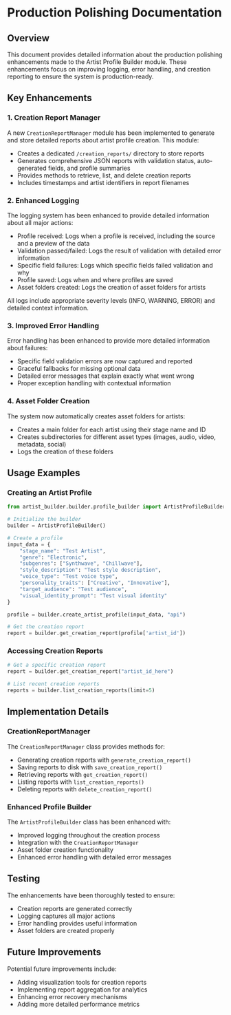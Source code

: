 # Production Polishing Documentation

## Overview

This document provides detailed information about the production polishing enhancements made to the Artist Profile Builder module. These enhancements focus on improving logging, error handling, and creation reporting to ensure the system is production-ready.

## Key Enhancements

### 1. Creation Report Manager

A new `CreationReportManager` module has been implemented to generate and store detailed reports about artist profile creation. This module:

- Creates a dedicated `/creation_reports/` directory to store reports
- Generates comprehensive JSON reports with validation status, auto-generated fields, and profile summaries
- Provides methods to retrieve, list, and delete creation reports
- Includes timestamps and artist identifiers in report filenames

### 2. Enhanced Logging

The logging system has been enhanced to provide detailed information about all major actions:

- Profile received: Logs when a profile is received, including the source and a preview of the data
- Validation passed/failed: Logs the result of validation with detailed error information
- Specific field failures: Logs which specific fields failed validation and why
- Profile saved: Logs when and where profiles are saved
- Asset folders created: Logs the creation of asset folders for artists

All logs include appropriate severity levels (INFO, WARNING, ERROR) and detailed context information.

### 3. Improved Error Handling

Error handling has been enhanced to provide more detailed information about failures:

- Specific field validation errors are now captured and reported
- Graceful fallbacks for missing optional data
- Detailed error messages that explain exactly what went wrong
- Proper exception handling with contextual information

### 4. Asset Folder Creation

The system now automatically creates asset folders for artists:

- Creates a main folder for each artist using their stage name and ID
- Creates subdirectories for different asset types (images, audio, video, metadata, social)
- Logs the creation of these folders

## Usage Examples

### Creating an Artist Profile

```python
from artist_builder.builder.profile_builder import ArtistProfileBuilder

# Initialize the builder
builder = ArtistProfileBuilder()

# Create a profile
input_data = {
    "stage_name": "Test Artist",
    "genre": "Electronic",
    "subgenres": ["Synthwave", "Chillwave"],
    "style_description": "Test style description",
    "voice_type": "Test voice type",
    "personality_traits": ["Creative", "Innovative"],
    "target_audience": "Test audience",
    "visual_identity_prompt": "Test visual identity"
}

profile = builder.create_artist_profile(input_data, "api")

# Get the creation report
report = builder.get_creation_report(profile['artist_id'])
```

### Accessing Creation Reports

```python
# Get a specific creation report
report = builder.get_creation_report("artist_id_here")

# List recent creation reports
reports = builder.list_creation_reports(limit=5)
```

## Implementation Details

### CreationReportManager

The `CreationReportManager` class provides methods for:

- Generating creation reports with `generate_creation_report()`
- Saving reports to disk with `save_creation_report()`
- Retrieving reports with `get_creation_report()`
- Listing reports with `list_creation_reports()`
- Deleting reports with `delete_creation_report()`

### Enhanced Profile Builder

The `ArtistProfileBuilder` class has been enhanced with:

- Improved logging throughout the creation process
- Integration with the `CreationReportManager`
- Asset folder creation functionality
- Enhanced error handling with detailed error messages

## Testing

The enhancements have been thoroughly tested to ensure:

- Creation reports are generated correctly
- Logging captures all major actions
- Error handling provides useful information
- Asset folders are created properly

## Future Improvements

Potential future improvements include:

- Adding visualization tools for creation reports
- Implementing report aggregation for analytics
- Enhancing error recovery mechanisms
- Adding more detailed performance metrics

